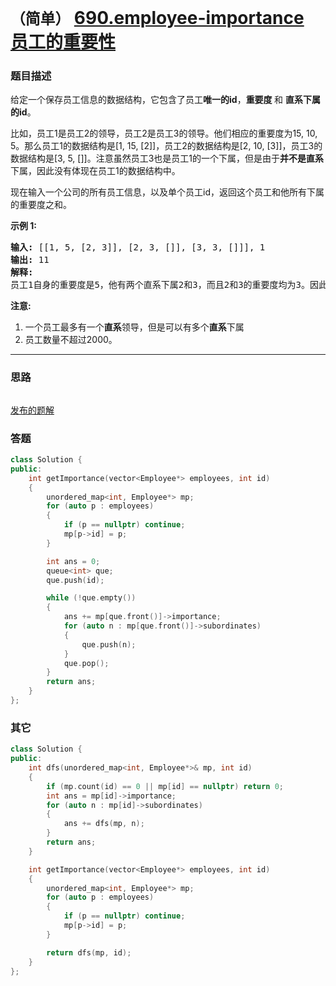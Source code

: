 # `（简单）` [690.employee-importance 员工的重要性](https://leetcode-cn.com/problems/employee-importance/)

### 题目描述
<p>给定一个保存员工信息的数据结构，它包含了员工<strong>唯一的id</strong>，<strong>重要度&nbsp;</strong>和 <strong>直系下属的id</strong>。</p>

<p>比如，员工1是员工2的领导，员工2是员工3的领导。他们相应的重要度为15, 10, 5。那么员工1的数据结构是[1, 15, [2]]，员工2的数据结构是[2, 10, [3]]，员工3的数据结构是[3, 5, []]。注意虽然员工3也是员工1的一个下属，但是由于<strong>并不是直系</strong>下属，因此没有体现在员工1的数据结构中。</p>

<p>现在输入一个公司的所有员工信息，以及单个员工id，返回这个员工和他所有下属的重要度之和。</p>

<p><strong>示例 1:</strong></p>

<pre><strong>输入:</strong> [[1, 5, [2, 3]], [2, 3, []], [3, 3, []]], 1
<strong>输出:</strong> 11
<strong>解释:</strong>
员工1自身的重要度是5，他有两个直系下属2和3，而且2和3的重要度均为3。因此员工1的总重要度是 5 + 3 + 3 = 11。
</pre>

<p><strong>注意:</strong></p>

<ol>
	<li>一个员工最多有一个<strong>直系</strong>领导，但是可以有多个<strong>直系</strong>下属</li>
	<li>员工数量不超过2000。</li>
</ol>


---
### 思路
```
```

[发布的题解](https://leetcode-cn.com/problems/employee-importance/solution/employee-importance-by-ikaruga/)

### 答题
``` C++
class Solution {
public:
    int getImportance(vector<Employee*> employees, int id)
    {
        unordered_map<int, Employee*> mp;
        for (auto p : employees)
        {
            if (p == nullptr) continue;
            mp[p->id] = p;
        }

        int ans = 0;
        queue<int> que;
        que.push(id);

        while (!que.empty())
        {
            ans += mp[que.front()]->importance;
            for (auto n : mp[que.front()]->subordinates)
            {
                que.push(n);
            }
            que.pop();
        }
        return ans;
    }
};
```


### 其它
``` C++
class Solution {
public:
    int dfs(unordered_map<int, Employee*>& mp, int id)
    {
        if (mp.count(id) == 0 || mp[id] == nullptr) return 0;
        int ans = mp[id]->importance;
        for (auto n : mp[id]->subordinates)
        {
            ans += dfs(mp, n);
        }
        return ans;
    }

    int getImportance(vector<Employee*> employees, int id)
    {
        unordered_map<int, Employee*> mp;
        for (auto p : employees)
        {
            if (p == nullptr) continue;
            mp[p->id] = p;
        }

        return dfs(mp, id);
    }
};
```


